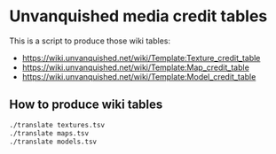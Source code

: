 # Unvanquished media credit tables

This is a script to produce those wiki tables:

- https://wiki.unvanquished.net/wiki/Template:Texture_credit_table
- https://wiki.unvanquished.net/wiki/Template:Map_credit_table
- https://wiki.unvanquished.net/wiki/Template:Model_credit_table

## How to produce wiki tables

```sh
./translate textures.tsv
./translate maps.tsv
./translate models.tsv
```
